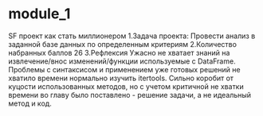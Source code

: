 # module_1
SF проект как стать миллионером
1.Задача проекта:
Провести анализ в заданной базе данных по определенным критериям
2.Количество набранных баллов
26
3.Рефлексия
Ужасно не хватает знаний на извлечение/внос изменений/функции используемые с DataFrame. Проблемы с синтаксисом и применением уже готовых решений
не хватило времени нормально изучить itertools. Сильно коробит от куцости использованных методов, но с учетом критичной не хватки времени
во главу было поставлено - решение задачи, а не идеальный метод и код.

